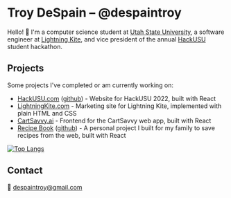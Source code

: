# Troy DeSpain – @despaintroy

Hello! 👋 I'm a computer science student at [Utah State University](https://www.usu.edu/), a software engineer at [Lightning Kite](https://www.lightningkite.com), and vice president of the annual [HackUSU](https://hackusu.com) student hackathon.

## Projects

Some projects I've completed or am currently working on:

 * [HackUSU.com](https://hackusu.com) ([github](https://github.com/despaintroy/hack-usu-site-2022)) - Website for HackUSU 2022, built with React
 * [LightningKite.com](https://www.lightningkite.com) - Marketing site for Lightning Kite, implemented with plain HTML and CSS
 * [CartSavvy.ai](https://app.cartsavvy.ai) - Frontend for the CartSavvy web app, built with React
 * [Recipe Book](https://recipe-book-2a0f2.web.app/home) ([github](https://github.com/despaintroy/recipe-book)) - A personal project I built for my family to save recipes from the web, built with React


[![Top Langs](https://github-readme-stats.vercel.app/api/top-langs/?username=despaintroy&layout=compact)](https://github.com/despaintroy)

## Contact

📧 [despaintroy@gmail.com](mailto:despaintroy@gmail.com)
